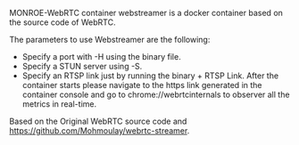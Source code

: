 MONROE-WebRTC container
webstreamer is a docker container based on the source code of WebRTC.

The parameters to use Webstreamer are the following:
- Specify a port with -H using the binary file.
- Specify a STUN server using -S.
- Specify an RTSP link just by running the binary + RTSP Link.
After the container starts please navigate to the https link generated in the container console and go to chrome://webrtcinternals to observer all the metrics in real-time.

Based on the Original WebRTC source code and https://github.com/Mohmoulay/webrtc-streamer.